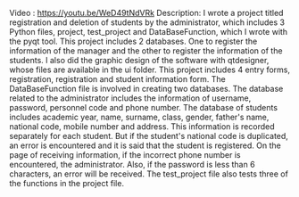 Video : https://youtu.be/WeD49tNdVRk
Description:
I wrote a project titled registration and deletion of students by the administrator, which includes 3 Python files, project, test_project and DataBaseFunction, which I wrote with the pyqt tool.
This project includes 2 databases. One to register the information of the manager and the other to register the information of the students.
I also did the graphic design of the software with qtdesigner, whose files are available in the ui folder.
This project includes 4 entry forms, registration, registration and student information form. The DataBaseFunction file is involved in creating two databases.
The database related to the administrator includes the information of username, password, personnel code and phone number.
The database of students includes academic year, name, surname, class, gender, father's name, national code, mobile number and address.
This information is recorded separately for each student. But if the student's national code is duplicated, an error is encountered and it is said that the student is registered.
On the page of receiving information, if the incorrect phone number is encountered, the administrator. Also, if the password is less than 6 characters, an error will be received.
The test_project file also tests three of the functions in the project file.
